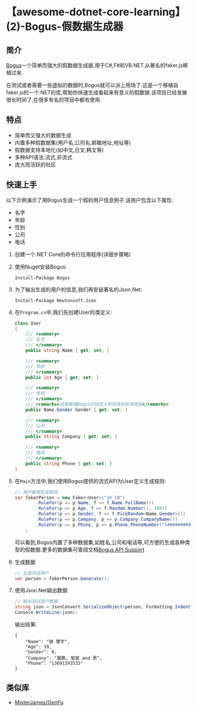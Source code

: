 # 【awesome-dotnet-core-learning】(2)-Bogus-假数据生成器

## 简介

[Bogus](https://github.com/bchavez/Bogus)一个简单而强大的假数据生成器,用于C#,F#和VB.NET.从著名的faker.js移植过来.

在测试或者需要一些虚拟的数据时,Bogus就可以派上用场了.这是一个移植自faker.js的一个.NET的库,帮助你快速生成看起来有意义的假数据.该项目已经发展很长时间了,在很多有名的项目中都有使用.

## 特点

* 简单而又强大的数据生成
* 内置多种假数据集(用户名,公司名,邮箱地址,地址等)
* 假数据支持本地化(如中文,日文,韩文等)
* 多种API语法:流式,非流式
* 庞大而活跃的社区

## 快速上手

以下示例演示了用Bogus生成一个假的用户信息例子.该用户包含以下属性:

* 名字
* 年龄
* 性别
* 公司
* 电话

1. 创建一个.NET Core的命令行应用程序(详细步骤略)
1. 使用Nuget安装Bogus:

    ```
    Install-Package Bogus
    ```

1. 为了输出生成的用户的信息,我们再安装著名的Json.Net:

    ```
    Install-Package Newtonsoft.Json
    ```

1. 在`Program.cs`中,我们先创建User的类定义:

    ``` C#
    class User
    {
        /// <summary>
        /// 名字
        /// </summary>
        public string Name { get; set; }

        /// <summary>
        /// 年龄
        /// </summary>
        public int Age { get; set; }

        /// <summary>
        /// 性别
        /// </summary>
        /// <remarks>这里使用Bogus已经定义好的性别枚举类型</remarks>
        public Name.Gender Gender { get; set; }

        /// <summary>
        /// 公司
        /// </summary>
        public string Company { get; set; }

        /// <summary>
        /// 电话
        /// </summary>
        public string Phone { get; set; }
    }
    ```

1. 在`Main`方法中,我们使用Bogus提供的流式API为User定义生成规则:

    ``` C#
    // 用户数据生成规则
    var fakerPerson = new Faker<User>("zh_CN")                                      // 使用中文数据
            .RuleFor(p => p.Name, f => f.Name.FullName())                           // 随机汉字名
            .RuleFor(p => p.Age, f => f.Random.Number(1, 100))                      // 随机年龄(1-100岁)
            .RuleFor(p => p.Gender, f => f.PickRandom<Name.Gender>())               // 随机性别
            .RuleFor(p => p.Company, p => p.Company.CompanyName())                  // 随机公司名称
            .RuleFor(p => p.Phone, p => p.Phone.PhoneNumber("1##########"))         // 随机手机号
        ;
    ```

    可以看到,Bogus内置了多种数据集,如姓名,公司和电话等,可方便的生成各种类型的假数据.更多的数据集可查阅文档[Bogus API Support](https://github.com/bchavez/Bogus#bogus-api-support)

1. 生成数据

    ``` C#
    // 生成测试用户
    var person = fakerPerson.Generate();
    ```

1. 使用Json.Net输出数据

    ``` C#
    // 输出测试用户数据
    string json = JsonConvert.SerializeObject(person, Formatting.Indented);
    Console.WriteLine(json);
    ```

    输出结果:

    ```
    {
        "Name": "谢 擎宇",
        "Age": 39,
        "Gender": 0,
        "Company": "展鹏, 智宸 and 思",
        "Phone": "13691393533"
    }
    ```


## 类似库

* [MisterJames/GenFu](https://github.com/MisterJames/GenFu)